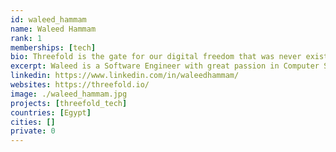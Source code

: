 ```yaml
---
id: waleed_hammam
name: Waleed Hammam
rank: 1
memberships: [tech]
bio: Threefold is the gate for our digital freedom that was never existed before, It gave me the chance to learn special technologies and has great people working there.
excerpt: Waleed is a Software Engineer with great passion in Computer Science and new technologies.
linkedin: https://www.linkedin.com/in/waleedhammam/
websites: https://threefold.io/
image: ./waleed_hammam.jpg
projects: [threefold_tech]
countries: [Egypt]
cities: []
private: 0
---
```


